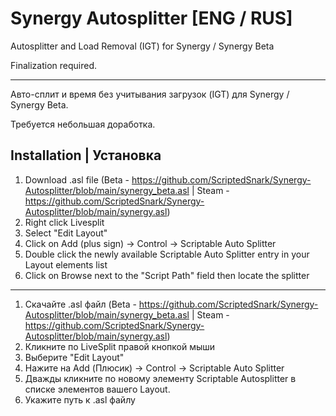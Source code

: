 # Synergy Autosplitter [ENG / RUS] 
Autosplitter and Load Removal (IGT) for Synergy / Synergy Beta

Finalization required.

------------------------------------------------------------------------------

Авто-сплит и время без учитывания загрузок (IGT) для Synergy / Synergy Beta.

Требуется небольшая доработка.

## Installation | Установка

1) Download .asl file (Beta - https://github.com/ScriptedSnark/Synergy-Autosplitter/blob/main/synergy_beta.asl | Steam - https://github.com/ScriptedSnark/Synergy-Autosplitter/blob/main/synergy.asl)
2) Right click Livesplit
3) Select "Edit Layout"
4) Click on Add (plus sign) -> Control -> Scriptable Auto Splitter
5) Double click the newly available Scriptable Auto Splitter entry in your Layout elements list
6) Click on Browse next to the "Script Path" field then locate the splitter

------------------------------------------------------------------------------

1) Скачайте .asl файл (Beta - https://github.com/ScriptedSnark/Synergy-Autosplitter/blob/main/synergy_beta.asl | Steam - https://github.com/ScriptedSnark/Synergy-Autosplitter/blob/main/synergy.asl)
2) Кликните по LiveSplit правой кнопкой мыши
3) Выберите "Edit Layout"
4) Нажите на Add (Плюсик) -> Control -> Scriptable Auto Splitter
5) Дважды кликните по новому элементу Scriptable Autosplitter в списке элементов вашего Layout.
6) Укажите путь к .asl файлу

